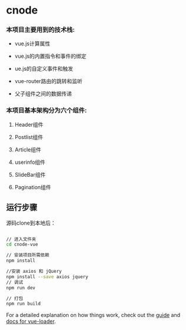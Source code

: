 # cnode
### 本项目主要用到的技术栈:
* vue.js计算属性

* vue.js的内置指令和事件的绑定

* ue.js的自定义事件和触发

* vue-router路由的跳转和监听

* 父子组件之间的数据传递

### 本项目基本架构分为六个组件:
1. Header组件

2. Postlist组件

3. Article组件

4. userinfo组件

5. SlideBar组件

6. Pagination组件

## 运行步骤
源码clone到本地后：
``` bash

// 进入文件夹
cd cnode-vue

// 安装项目所需依赖
npm install

//安装 axios 和 jQuery
npm install --save axios jquery
// 调试
npm run dev

// 打包
npm run build
```

For a detailed explanation on how things work, check out the [guide](http://vuejs-templates.github.io/webpack/) and [docs for vue-loader](http://vuejs.github.io/vue-loader).

